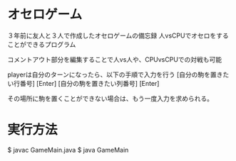 # オセロゲーム

３年前に友人と３人で作成したオセロゲームの備忘録
人vsCPUでオセロをすることができるプログラム

コメントアウト部分を編集することで人vs人や、CPUvsCPUでの対戦も可能

playerは自分のターンになったら、以下の手順で入力を行う
[自分の駒を置きたい行番号]
[Enter]
[自分の駒を置きたい列番号]
[Enter]

その場所に駒を置くことができない場合は、もう一度入力を求められる。


# 実行方法
$ javac GameMain.java
$ java GameMain


